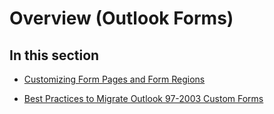 
# Overview (Outlook Forms)

## In this section


-  [Customizing Form Pages and Form Regions](c8c2d080-66a8-b761-bdc0-527b209e0bd1.md)
    
-  [Best Practices to Migrate Outlook 97-2003 Custom Forms](dd1170f1-ff20-12ab-7bf8-81df434ef143.md)
    
